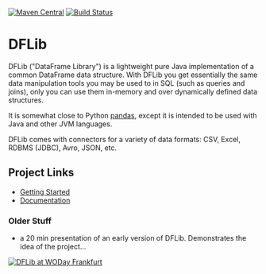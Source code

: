 [![Maven Central](https://img.shields.io/maven-central/v/com.nhl.dflib/dflib.svg)](https://maven-badges.herokuapp.com/maven-central/com.nhl.dflib/dflib/)
[![Build Status](https://github.com/nhl/dflib/workflows/build%20test%20deploy/badge.svg?branch=master)](https://github.com/nhl/dflib/actions)

# DFLib

DFLib ("DataFrame Library") is a lightweight pure Java implementation of a common
DataFrame data structure. With DFLib you get essentially the same data 
manipulation tools you may be used to in SQL (such as queries and joins), 
only you can use them in-memory and over dynamically defined data structures.

It is somewhat close to Python [pandas](https://pandas.pydata.org/), except it is intended to be used 
with Java and other JVM languages.

DFLib comes with connectors for a variety of data formats: CSV, Excel, RDBMS (JDBC), Avro, JSON, etc.

## Project Links

* [Getting Started](https://nhl.github.io/dflib-docs/#_getting_started_with_dflib)
* [Documentation](https://nhl.github.io/dflib-docs/)


### Older Stuff

* a 20 min presentation of an early version of DFLib. Demonstrates the idea of the project...

[![DFLib at WODay Frankfurt](http://img.youtube.com/vi/WSqvEdRZsuE/0.jpg)](http://www.youtube.com/watch?v=WSqvEdRZsuE)
